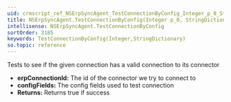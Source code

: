 ```yaml
---
uid: crmscript_ref_NSErpSyncAgent_TestConnectionByConfig_Integer_p_0_StringDictionary_p_1
title: NSErpSyncAgent.TestConnectionByConfig(Integer p_0, StringDictionary p_1)
intellisense: NSErpSyncAgent.TestConnectionByConfig
sortOrder: 3185
keywords: TestConnectionByConfig(Integer,StringDictionary)
so.topic: reference
---
```



Tests to see if the given connection has a valid connection to its connector



* **erpConnectionId:** The id of the connector we try to connect to
* **configFields:** The config fields used to test connection
* **Returns:** Returns true if success


